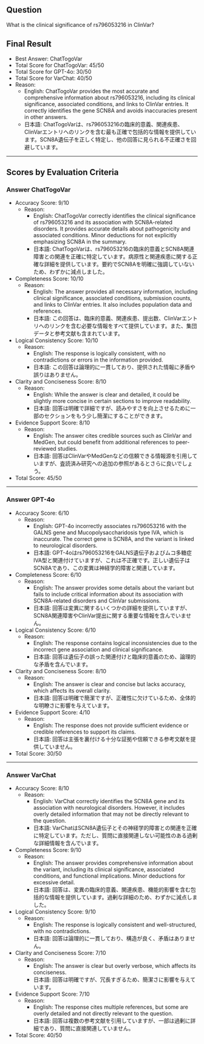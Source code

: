 ## Question

What is the clinical significance of rs796053216 in ClinVar?

## Final Result

- Best Answer: ChatTogoVar
- Total Score for ChatTogoVar: 45/50
- Total Score for GPT-4o: 30/50
- Total Score for VarChat: 40/50
- Reason:
  - English: ChatTogoVar provides the most accurate and comprehensive information about rs796053216, including its clinical significance, associated conditions, and links to ClinVar entries. It correctly identifies the gene SCN8A and avoids inaccuracies present in other answers.
  - 日本語: ChatTogoVarは、rs796053216の臨床的意義、関連疾患、ClinVarエントリへのリンクを含む最も正確で包括的な情報を提供しています。SCN8A遺伝子を正しく特定し、他の回答に見られる不正確さを回避しています。

---

## Scores by Evaluation Criteria

### Answer ChatTogoVar
- Accuracy Score: 9/10
  - Reason: 
    - English: ChatTogoVar correctly identifies the clinical significance of rs796053216 and its association with SCN8A-related disorders. It provides accurate details about pathogenicity and associated conditions. Minor deductions for not explicitly emphasizing SCN8A in the summary.
    - 日本語: ChatTogoVarは、rs796053216の臨床的意義とSCN8A関連障害との関連を正確に特定しています。病原性と関連疾患に関する正確な詳細を提供しています。要約でSCN8Aを明確に強調していないため、わずかに減点しました。
- Completeness Score: 10/10
  - Reason: 
    - English: The answer provides all necessary information, including clinical significance, associated conditions, submission counts, and links to ClinVar entries. It also includes population data and references.
    - 日本語: この回答は、臨床的意義、関連疾患、提出数、ClinVarエントリへのリンクを含む必要な情報をすべて提供しています。また、集団データと参考文献も含まれています。
- Logical Consistency Score: 10/10
  - Reason: 
    - English: The response is logically consistent, with no contradictions or errors in the information provided.
    - 日本語: この回答は論理的に一貫しており、提供された情報に矛盾や誤りはありません。
- Clarity and Conciseness Score: 8/10
  - Reason: 
    - English: While the answer is clear and detailed, it could be slightly more concise in certain sections to improve readability.
    - 日本語: 回答は明確で詳細ですが、読みやすさを向上させるために一部のセクションをもう少し簡潔にすることができます。
- Evidence Support Score: 8/10
  - Reason: 
    - English: The answer cites credible sources such as ClinVar and MedGen, but could benefit from additional references to peer-reviewed studies.
    - 日本語: 回答はClinVarやMedGenなどの信頼できる情報源を引用していますが、査読済み研究への追加の参照があるとさらに良いでしょう。
- Total Score: 45/50

---

### Answer GPT-4o
- Accuracy Score: 6/10
  - Reason: 
    - English: GPT-4o incorrectly associates rs796053216 with the GALNS gene and Mucopolysaccharidosis type IVA, which is inaccurate. The correct gene is SCN8A, and the variant is linked to neurological disorders.
    - 日本語: GPT-4oはrs796053216をGALNS遺伝子およびムコ多糖症IVA型と関連付けていますが、これは不正確です。正しい遺伝子はSCN8Aであり、この変異は神経学的障害と関連しています。
- Completeness Score: 6/10
  - Reason: 
    - English: The answer provides some details about the variant but fails to include critical information about its association with SCN8A-related disorders and ClinVar submissions.
    - 日本語: 回答は変異に関するいくつかの詳細を提供していますが、SCN8A関連障害やClinVar提出に関する重要な情報を含んでいません。
- Logical Consistency Score: 6/10
  - Reason: 
    - English: The response contains logical inconsistencies due to the incorrect gene association and clinical significance.
    - 日本語: 回答は遺伝子の誤った関連付けと臨床的意義のため、論理的な矛盾を含んでいます。
- Clarity and Conciseness Score: 8/10
  - Reason: 
    - English: The answer is clear and concise but lacks accuracy, which affects its overall clarity.
    - 日本語: 回答は明確で簡潔ですが、正確性に欠けているため、全体的な明瞭さに影響を与えています。
- Evidence Support Score: 4/10
  - Reason: 
    - English: The response does not provide sufficient evidence or credible references to support its claims.
    - 日本語: 回答は主張を裏付ける十分な証拠や信頼できる参考文献を提供していません。
- Total Score: 30/50

---

### Answer VarChat
- Accuracy Score: 8/10
  - Reason: 
    - English: VarChat correctly identifies the SCN8A gene and its association with neurological disorders. However, it includes overly detailed information that may not be directly relevant to the question.
    - 日本語: VarChatはSCN8A遺伝子とその神経学的障害との関連を正確に特定しています。ただし、質問に直接関連しない可能性のある過剰な詳細情報を含んでいます。
- Completeness Score: 9/10
  - Reason: 
    - English: The answer provides comprehensive information about the variant, including its clinical significance, associated conditions, and functional implications. Minor deductions for excessive detail.
    - 日本語: 回答は、変異の臨床的意義、関連疾患、機能的影響を含む包括的な情報を提供しています。過剰な詳細のため、わずかに減点しました。
- Logical Consistency Score: 9/10
  - Reason: 
    - English: The response is logically consistent and well-structured, with no contradictions.
    - 日本語: 回答は論理的に一貫しており、構造が良く、矛盾はありません。
- Clarity and Conciseness Score: 7/10
  - Reason: 
    - English: The answer is clear but overly verbose, which affects its conciseness.
    - 日本語: 回答は明確ですが、冗長すぎるため、簡潔さに影響を与えています。
- Evidence Support Score: 7/10
  - Reason: 
    - English: The response cites multiple references, but some are overly detailed and not directly relevant to the question.
    - 日本語: 回答は複数の参考文献を引用していますが、一部は過剰に詳細であり、質問に直接関連していません。
- Total Score: 40/50